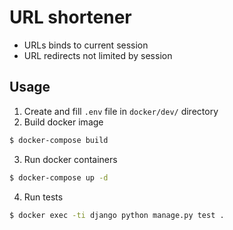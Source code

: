 # URL shortener

- URLs binds to current session
- URL redirects not limited by session

## Usage
1. Create and fill `.env` file in `docker/dev/` directory
2. Build docker image
```bash
$ docker-compose build
```
3. Run docker containers
```bash
$ docker-compose up -d
```
4. Run tests
```bash
$ docker exec -ti django python manage.py test .
```
